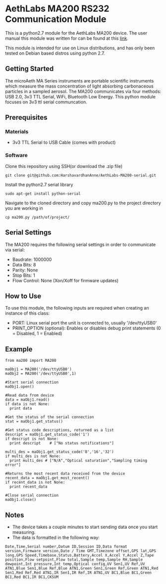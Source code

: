 # AethLabs MA200 RS232 Communication Module

This is a python2.7 module for the AethLabs MA200 device. The user manual
this module was written for can be found at this [link](https://aethlabs.com/microaeth/maX/operating-manual).

This module is intended for use on Linux distributions, and has only been tested on Debian based distros using python 2.7.

## Getting Started

The microAeth MA Series instruments are portable scientific instruments which measure the mass
concentration of light absorbing carbonaceous particles in a sampled aerosol. The MA200 communicates via four methods: USB 2.0, 3v3 TTL Serial, WiFi, Bluetooth Low Energy. This python module focuses on 3v3 ttl serial communcation.

## Prerequisites

### Materials

* 3v3 TTL Serial to USB Cable (comes with product)

### Software

Clone this repository using SSH(or download the .zip file)

```
git clone git@github.com:HarshavardhanAnne/AethLabs-MA200-serial.git
```

Install the python2.7 serial library

```
sudo apt-get install python-serial
```

Navigate to the cloned directory and copy ma200.py to the project directory you are working in

```
cp ma200.py /path/of/project/
```

## Serial Settings

The MA200 requires the following serial settings in order to communicate via serial:
* Baudrate: 1000000  
* Data Bits: 8  
* Parity: None  
* Stop Bits: 1  
* Flow Control: None (Xon/Xoff for firmware updates)

## How to Use

To use this module, the following inputs are required when creating an instance of this class:
* PORT: Linux serial port the unit is connected to, usually '/dev/ttyUSB0'
* PRINT_OPTION (optional): Enables or disables debug print statements (0 = Disabled, 1 = Enabled)

## Example

```
from ma200 import MA200

maObj1 = MA200('/dev/ttyUSB0')
maObj2 = MA200('/dev/ttyUSB0',1)

#Start serial connection
maObj1.open()

#Read data from device
data = maObj1.read()
if data is not None:
  print data

#Get the status of the serial connection
stat = maObj1.get_status()

#Get status code descriptions, returned as a list
descript = maObj1.get_status_code('1')
if descript is not None:
  print descript    # ["No status notifications"]

multi_des = maObj1.get_status_code('8','16','32')
if multi_des is not None:
  print multi_des # ["N/A","Optical saturation","Sampling timing error"]

#Returns the most recent data received from the device
recent_data = maObj1.get_most_recent()
if recent_data is not None:
  print recent_data

#Close serial connection
maObj1.close()
```

## Notes

* The device takes a couple minutes to start sending data once you start measuring.
* The data is formatted in the following way:
```
Date,Time,Serial number,Datum ID,Session ID,Data format version,Firmware version,Date / Time GMT,Timezone offset,GPS lat,GPS long,GPS Speed,Timebase,Status,Battery,Accel X,Accel Y,Accel Z,Tape position,Flow setpoint,Flow total,Sample temp,Sample RH,Sample dewpoint,Int pressure,Int temp,Optical config,UV Sen1,UV Ref,UV ATN1,Blue Sen1,Blue Ref,Blue ATN1,Green Sen1,Green Ref,Green ATN1,Red Sen1,Red Ref,Red ATN1,IR Sen1,IR Ref,IR ATN1,UV BC1,Blue BC1,Green BC1,Red BC1,IR BC1,CKSUM
```
